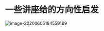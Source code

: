 # 一些讲座给的方向性启发

![image-20200605184559189](https://cdn.jsdelivr.net/gh/hss01248/picbed@master/uPic/image-20200605184559189.png)

